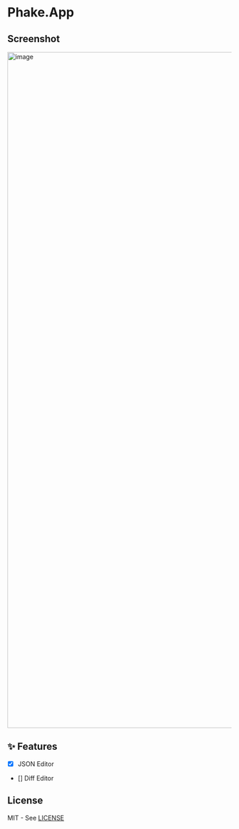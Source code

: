 # Phake.App

## Screenshot

<img width="1516" alt="image" src="https://user-images.githubusercontent.com/17982218/275795486-42665f9a-0be7-406d-a7c1-aab7632c2ee5.png">

## ✨ Features

- [x] JSON Editor
- [] Diff Editor

## License

MIT - See [LICENSE](./LICENSE.md)
